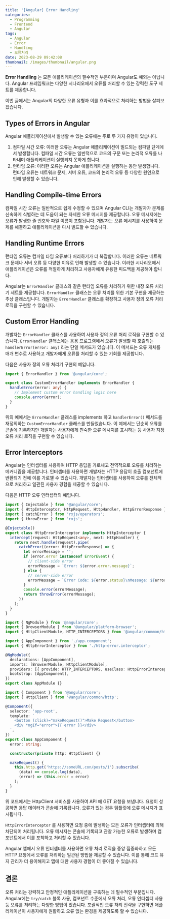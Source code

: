 ```yaml
---
title: '[Angular] Error Handling'
categories:
  - Programming
  - Frontend
  - Angular
tags:
  - Angular
  - Error
  - Handling
  - 오류처리
date: 2023-08-29 09:42:08
thumbnail: /images/thumbnail/angular.png
---
```


**Error Handling** 는 모든 애플리케이션의 필수적인 부분이며 Angular도 예외는 아닙니다. Angular 프레임워크는 다양한 시나리오에서 오류를 처리할 수 있는 강력한 도구 세트를 제공합니다.

이번 글에서는 Angular의 다양한 오류 유형과 이를 효과적으로 처리하는 방법을 살펴보겠습니다.

## Types of Errors in Angular

Angular 애플리케이션에서 발생할 수 있는 오류에는 주로 두 가지 유형이 있습니다.

1. 컴파일 시간 오류: 이러한 오류는 Angular 애플리케이션이 빌드되는 컴파일 단계에서 발생합니다. 컴파일 시간 오류는 일반적으로 코드의 구문 또는 논리적 오류를 나타내며 애플리케이션이 실행되지 못하게 합니다.
2. 런타임 오류: 이러한 오류는 Angular 애플리케이션을 실행하는 동안 발생합니다. 런타임 오류는 네트워크 문제, 서버 오류, 코드의 논리적 오류 등 다양한 원인으로 인해 발생할 수 있습니다.

## Handling Compile-time Errors

컴파일 시간 오류는 일반적으로 쉽게 수정할 수 있으며 Angular CLI는 개발자가 문제를 신속하게 식별하는 데 도움이 되는 자세한 오류 메시지를 제공합니다. 오류 메시지에는 오류가 발생한 줄 번호와 파일 이름이 포함됩니다. 개발자는 오류 메시지를 사용하여 문제를 해결하고 애플리케이션을 다시 빌드할 수 있습니다.

## Handling Runtime Errors

런타임 오류는 컴파일 타임 오류보다 처리하기가 더 복잡합니다. 이러한 오류는 네트워크 문제나 서버 오류 등 다양한 이유로 인해 발생할 수 있습니다. 이러한 시나리오에서 애플리케이션은 오류를 적절하게 처리하고 사용자에게 유용한 피드백을 제공해야 합니다.

Angular는 `ErrorHandler` 클래스와 같은 런타임 오류를 처리하기 위한 내장 오류 처리기 세트를 제공합니다. `ErrorHandler` 클래스는 오류 처리를 위한 기본 구현을 제공하는 추상 클래스입니다. 개발자는 `ErrorHandler` 클래스를 확장하고 사용자 정의 오류 처리 로직을 구현할 수 있습니다.

## Custom Error Handling

개발자는 `ErrorHandler` 클래스를 사용하여 사용자 정의 오류 처리 로직을 구현할 수 있습니다. `ErrorHandler` 클래스에는 응용 프로그램에서 오류가 발생할 때 호출되는 `handlerError(error: any)` 라는 단일 메서드가 있습니다. 이 메서드는 오류 개체를 매개 변수로 사용하고 개발자에게 오류를 처리할 수 있는 기회를 제공합니다.

다음은 사용자 정의 오류 처리기 구현의 예입니다.

```ts
import { ErrorHandler } from '@angular/core';

export class CustomErrorHandler implements ErrorHandler {
  handleError(error: any) {
    // Implement custom error handling logic here
    console.error(error);
  }
}
```

위의 예에서는 `ErrorHandler` 클래스를 implements 하고 `handlerError()` 메서드를 재정의하는 `CustomErrorHandler` 클래스를 만들었습니다. 이 예에서는 단순히 오류를 콘솔에 기록하지만 개발자는 사용자에게 친숙한 오류 메시지를 표시하는 등 사용자 지정 오류 처리 로직을 구현할 수 있습니다.

## Error Interceptors

Angular는 인터셉터를 사용하여 HTTP 응답을 가로채고 전역적으로 오류를 처리하는 메커니즘을 제공합니다. 인터셉터를 사용하면 개발자는 HTTP 응답이 호출 컴포넌트에 반환되기 전에 이를 가로챌 수 있습니다. 개발자는 인터셉터를 사용하여 오류를 전체적으로 처리하고 일관된 사용자 경험을 제공할 수 있습니다.

다음은 HTTP 오류 인터셉터의 예입니다.

```ts
import { Injectable } from '@angular/core';
import { HttpInterceptor, HttpRequest, HttpHandler, HttpErrorResponse } from '@angular/common/http';
import { catchError } from 'rxjs/operators';
import { throwError } from 'rxjs';

@Injectable()
export class HttpErrorInterceptor implements HttpInterceptor {
  intercept(request: HttpRequest<any>, next: HttpHandler) {
    return next.handle(request).pipe(
      catchError((error: HttpErrorResponse) => {
        let errorMessage = '';
        if (error.error instanceof ErrorEvent) {
          // client-side error
          errorMessage = `Error: ${error.error.message}`;
        } else {
          // server-side error
          errorMessage = `Error Code: ${error.status}\nMessage: ${error.message}`;
        }
        console.error(errorMessage);
        return throwError(errorMessage);
      })
    );
  }
}
```

```ts
import { NgModule } from '@angular/core';
import { BrowserModule } from '@angular/platform-browser';
import { HttpClientModule, HTTP_INTERCEPTORS } from '@angular/common/http';

import { AppComponent } from './app.component';
import { HttpErrorInterceptor } from './http-error.interceptor';

@NgModule({
  declarations: [AppComponent],
  imports: [BrowserModule, HttpClientModule],
  providers: [{ provide: HTTP_INTERCEPTORS, useClass: HttpErrorInterceptor, multi: true }],
  bootstrap: [AppComponent],
})
export class AppModule {}
```

```ts
import { Component } from '@angular/core';
import { HttpClient } from '@angular/common/http';

@Component({
  selector: 'app-root',
  template: `
    <button (click)="makeRequest()">Make Request</button>
    <div *ngIf="error">{{ error }}</div>
  `,
})
export class AppComponent {
  error: string;

  constructor(private http: HttpClient) {}

  makeRequest() {
    this.http.get('https://someURL.con/posts/1').subscribe(
      (data) => console.log(data),
      (error) => (this.error = error)
    );
  }
}
```

위 코드에서는 HttpClient 서비스를 사용하여 API 에 GET 요청을 보냅니다. 요청이 성공하면 응답 데이터가 콘솔에 기록됩니다. 오류가 있는 경우 템플릿에 오류 메시지가 표시됩니다.

`HttpErrorInterceptor` 를 사용하면 요청 중에 발생하는 모든 오류가 인터셉터에 의해 차단되어 처리됩니다. 오류 메시지는 콘솔에 기록되고 관찰 가능한 오류로 발생하며 컴포넌트에서 이를 포착하고 처리할 수 있습니다.

Angular 앱에서 오류 인터셉터를 사용하면 오류 처리 로직을 중앙 집중화하고 모든 HTTP 요청에서 오류를 처리하는 일관된 방법을 제공할 수 있습니다. 이를 통해 코드 유지 관리가 더 용이해지고 앱에 대한 사용자 경험이 더 좋아질 수 있습니다.

## 결론

오류 처리는 강력하고 안정적인 애플리케이션을 구축하는 데 필수적인 부분입니다. Angular에는 `try/catch` 블록 사용, 컴포넌트 수준에서 오류 처리, 오류 인터셉터 사용 등 오류를 처리하는 다양한 방법이 있습니다. 포괄적인 오류 처리 전략을 구현하면 애플리케이션이 사용자에게 원활하고 오류 없는 환경을 제공하도록 할 수 있습니다.
